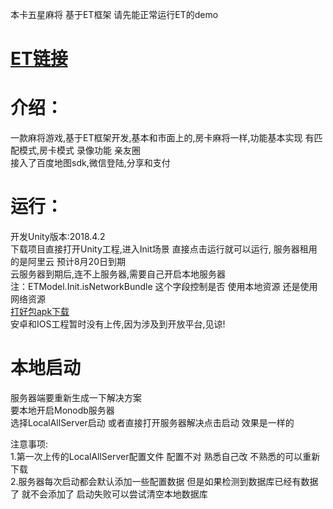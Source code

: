 本卡五星麻将 基于ET框架 请先能正常运行ET的demo  

# [ET链接](https://github.com/egametang/ET)  

# 介绍： 
   一款麻将游戏,基于ET框架开发,基本和市面上的,房卡麻将一样,功能基本实现 有匹配模式,房卡模式 录像功能 亲友圈  
   接入了百度地图sdk,微信登陆,分享和支付  

# 运行：
   开发Unity版本:2018.4.2  
   下载项目直接打开Unity工程,进入Init场景 直接点击运行就可以运行, 服务器租用的是阿里云 预计8月20日到期  
   云服务器到期后,连不上服务器,需要自己开启本地服务器  
   注：ETModel.Init.isNetworkBundle 这个字段控制是否 使用本地资源 还是使用网络资源  
   [打好包apk下载](https://gamegather.oss-cn-beijing.aliyuncs.com/kwx.apk)  
   安卓和IOS工程暂时没有上传,因为涉及到开放平台,见谅!  
   
#  本地启动
   服务器端要重新生成一下解决方案  
   要本地开启Monodb服务器  
   选择LocalAllServer启动 或者直接打开服务器解决点击启动 效果是一样的  
   
   注意事项:  
   1.第一次上传的LocalAllServer配置文件 配置不对 熟悉自己改 不熟悉的可以重新下载  
   2.服务器每次启动都会默认添加一些配置数据 但是如果检测到数据库已经有数据了 就不会添加了 启动失败可以尝试清空本地数据库  
   
   
   


